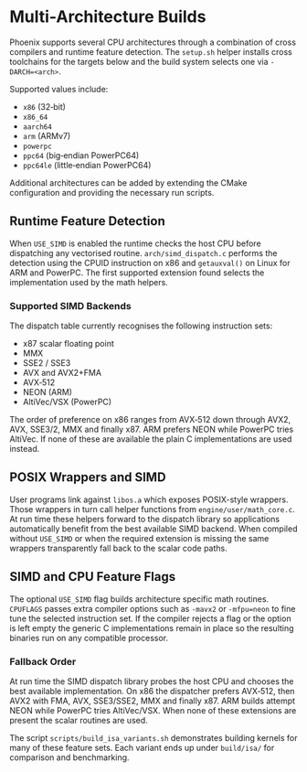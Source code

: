 # Multi-Architecture Builds

Phoenix supports several CPU architectures through a combination of cross
compilers and runtime feature detection.  The `setup.sh` helper installs
cross toolchains for the targets below and the build system selects one via
`-DARCH=<arch>`.

Supported values include:

* `x86` (32‑bit)
* `x86_64`
* `aarch64`
* `arm` (ARMv7)
* `powerpc`
* `ppc64` (big‑endian PowerPC64)
* `ppc64le` (little‑endian PowerPC64)

Additional architectures can be added by extending the CMake configuration
and providing the necessary run scripts.

## Runtime Feature Detection

When `USE_SIMD` is enabled the runtime checks the host CPU before
dispatching any vectorised routine.  `arch/simd_dispatch.c` performs the
detection using the CPUID instruction on x86 and `getauxval()` on Linux
for ARM and PowerPC.  The first supported extension found selects the
implementation used by the math helpers.

### Supported SIMD Backends

The dispatch table currently recognises the following instruction sets:

* x87 scalar floating point
* MMX
* SSE2 / SSE3
* AVX and AVX2+FMA
* AVX‑512
* NEON (ARM)
* AltiVec/VSX (PowerPC)

The order of preference on x86 ranges from AVX‑512 down through AVX2,
AVX, SSE3/2, MMX and finally x87.  ARM prefers NEON while PowerPC tries
AltiVec.  If none of these are available the plain C implementations are
used instead.

## POSIX Wrappers and SIMD

User programs link against `libos.a` which exposes POSIX-style wrappers.
Those wrappers in turn call helper functions from
`engine/user/math_core.c`.  At run time these helpers forward to the
dispatch library so applications automatically benefit from the best
available SIMD backend.  When compiled without `USE_SIMD` or when the
required extension is missing the same wrappers transparently fall back
to the scalar code paths.

## SIMD and CPU Feature Flags

The optional `USE_SIMD` flag builds architecture specific math routines.
`CPUFLAGS` passes extra compiler options such as `-mavx2` or `-mfpu=neon` to
fine tune the selected instruction set.  If the compiler rejects a flag or the
option is left empty the generic C implementations remain in place so the
resulting binaries run on any compatible processor.

### Fallback Order

At run time the SIMD dispatch library probes the host CPU and chooses the
best available implementation.  On x86 the dispatcher prefers AVX‑512,
then AVX2 with FMA, AVX, SSE3/SSE2, MMX and finally x87.  ARM builds
attempt NEON while PowerPC tries AltiVec/VSX.  When none of these
extensions are present the scalar routines are used.

The script `scripts/build_isa_variants.sh` demonstrates building kernels for
many of these feature sets.  Each variant ends up under `build/isa/` for
comparison and benchmarking.

